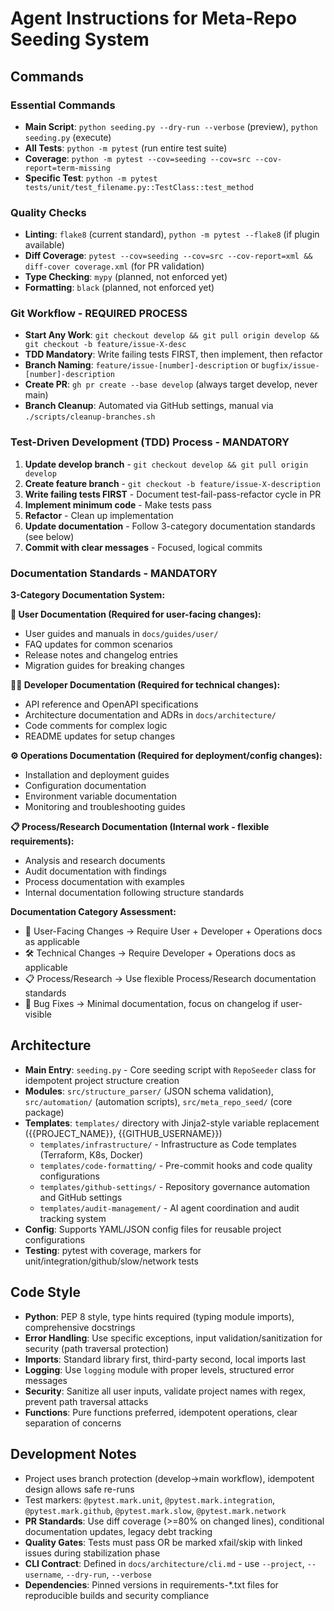 # Agent Instructions for Meta-Repo Seeding System

## Commands

### Essential Commands
- **Main Script**: `python seeding.py --dry-run --verbose` (preview), `python seeding.py` (execute)
- **All Tests**: `python -m pytest` (run entire test suite)
- **Coverage**: `python -m pytest --cov=seeding --cov=src --cov-report=term-missing`
- **Specific Test**: `python -m pytest tests/unit/test_filename.py::TestClass::test_method`

### Quality Checks  
- **Linting**: `flake8` (current standard), `python -m pytest --flake8` (if plugin available)
- **Diff Coverage**: `pytest --cov=seeding --cov=src --cov-report=xml && diff-cover coverage.xml` (for PR validation)
- **Type Checking**: `mypy` (planned, not enforced yet)
- **Formatting**: `black` (planned, not enforced yet)

### Git Workflow - REQUIRED PROCESS
- **Start Any Work**: `git checkout develop && git pull origin develop && git checkout -b feature/issue-X-desc`
- **TDD Mandatory**: Write failing tests FIRST, then implement, then refactor
- **Branch Naming**: `feature/issue-[number]-description` or `bugfix/issue-[number]-description`
- **Create PR**: `gh pr create --base develop` (always target develop, never main)  
- **Branch Cleanup**: Automated via GitHub settings, manual via `./scripts/cleanup-branches.sh`

### Test-Driven Development (TDD) Process - MANDATORY
1. **Update develop branch** - `git checkout develop && git pull origin develop`
2. **Create feature branch** - `git checkout -b feature/issue-X-description`
3. **Write failing tests FIRST** - Document test-fail-pass-refactor cycle in PR
4. **Implement minimum code** - Make tests pass
5. **Refactor** - Clean up implementation
6. **Update documentation** - Follow 3-category documentation standards (see below)
7. **Commit with clear messages** - Focused, logical commits

### Documentation Standards - MANDATORY
**3-Category Documentation System:**

**👤 User Documentation (Required for user-facing changes):**
- User guides and manuals in `docs/guides/user/`
- FAQ updates for common scenarios
- Release notes and changelog entries
- Migration guides for breaking changes

**👨‍💻 Developer Documentation (Required for technical changes):**
- API reference and OpenAPI specifications
- Architecture documentation and ADRs in `docs/architecture/`
- Code comments for complex logic
- README updates for setup changes

**⚙️ Operations Documentation (Required for deployment/config changes):**
- Installation and deployment guides
- Configuration documentation
- Environment variable documentation
- Monitoring and troubleshooting guides

**📋 Process/Research Documentation (Internal work - flexible requirements):**
- Analysis and research documents
- Audit documentation with findings
- Process documentation with examples
- Internal documentation following structure standards

**Documentation Category Assessment:**
- 🚀 User-Facing Changes → Require User + Developer + Operations docs as applicable
- 🛠️ Technical Changes → Require Developer + Operations docs as applicable  
- 📋 Process/Research → Use flexible Process/Research documentation standards
- 🐛 Bug Fixes → Minimal documentation, focus on changelog if user-visible

## Architecture
- **Main Entry**: `seeding.py` - Core seeding script with `RepoSeeder` class for idempotent project structure creation
- **Modules**: `src/structure_parser/` (JSON schema validation), `src/automation/` (automation scripts), `src/meta_repo_seed/` (core package)
- **Templates**: `templates/` directory with Jinja2-style variable replacement ({{PROJECT_NAME}}, {{GITHUB_USERNAME}})
  - `templates/infrastructure/` - Infrastructure as Code templates (Terraform, K8s, Docker)
  - `templates/code-formatting/` - Pre-commit hooks and code quality configurations
  - `templates/github-settings/` - Repository governance automation and GitHub settings
  - `templates/audit-management/` - AI agent coordination and audit tracking system
- **Config**: Supports YAML/JSON config files for reusable project configurations
- **Testing**: pytest with coverage, markers for unit/integration/github/slow/network tests

## Code Style
- **Python**: PEP 8 style, type hints required (typing module imports), comprehensive docstrings
- **Error Handling**: Use specific exceptions, input validation/sanitization for security (path traversal protection)
- **Imports**: Standard library first, third-party second, local imports last
- **Logging**: Use `logging` module with proper levels, structured error messages
- **Security**: Sanitize all user inputs, validate project names with regex, prevent path traversal attacks
- **Functions**: Pure functions preferred, idempotent operations, clear separation of concerns

## Development Notes  
- Project uses branch protection (develop→main workflow), idempotent design allows safe re-runs
- Test markers: `@pytest.mark.unit`, `@pytest.mark.integration`, `@pytest.mark.github`, `@pytest.mark.slow`, `@pytest.mark.network`
- **PR Standards**: Use diff coverage (>=80% on changed lines), conditional documentation updates, legacy debt tracking
- **Quality Gates**: Tests must pass OR be marked xfail/skip with linked issues during stabilization phase
- **CLI Contract**: Defined in `docs/architecture/cli.md` - use `--project`, `--username`, `--dry-run`, `--verbose`
- **Dependencies**: Pinned versions in requirements-*.txt files for reproducible builds and security compliance

